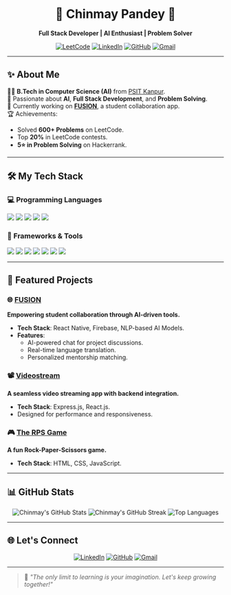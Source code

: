 <h1 align="center">🌟 Chinmay Pandey 🌟</h1>  
<p align="center">  
  <b>Full Stack Developer | AI Enthusiast | Problem Solver</b>  
</p>  
<p align="center">  
    <a href="https://leetcode.com/chinmaypandey62"><img src="https://img.shields.io/badge/-LeetCode-FFA116?style=for-the-badge&logo=leetcode&logoColor=white" alt="LeetCode"></a>
  <a href="https://linkedin.com/in/chinmaypandey62"><img src="https://img.shields.io/badge/-LinkedIn-blue?style=for-the-badge&logo=linkedin&logoColor=white" alt="LinkedIn"></a>  
  <a href="https://github.com/chinmaypandey62"><img src="https://img.shields.io/badge/-GitHub-black?style=for-the-badge&logo=github&logoColor=white" alt="GitHub"></a>  
  <a href="mailto:chinmaypandey62@gmail.com"><img src="https://img.shields.io/badge/-Gmail-red?style=for-the-badge&logo=gmail&logoColor=white" alt="Gmail"></a>  
</p>  

---

## ✨ About Me  

👨‍🎓 **B.Tech in Computer Science (AI)** from [PSIT Kanpur](https://psit.ac.in).  
🌱 Passionate about **AI**, **Full Stack Development**, and **Problem Solving**.  
🚀 Currently working on **[FUSION](https://github.com/chinmaypandey62/FUSION)**, a student collaboration app.  
🏆 Achievements:  
- Solved **600+ Problems** on LeetCode.  
- Top **20%** in LeetCode contests.  
- **5⭐ in Problem Solving** on Hackerrank.  

---

## 🛠️ My Tech Stack  

### 💻 Programming Languages  
<p>  
  <img src="https://img.shields.io/badge/-C++-00599C?style=for-the-badge&logo=c%2B%2B&logoColor=white">  
  <img src="https://img.shields.io/badge/-Python-3776AB?style=for-the-badge&logo=python&logoColor=white">  
  <img src="https://img.shields.io/badge/-Java-007396?style=for-the-badge&logo=java&logoColor=white">  
  <img src="https://img.shields.io/badge/-JavaScript-F7DF1E?style=for-the-badge&logo=javascript&logoColor=black">  
  <img src="https://img.shields.io/badge/-SQL-4479A1?style=for-the-badge&logo=MySQL&logoColor=white">  
</p>  

### 🚀 Frameworks & Tools  
<p>  
  <img src="https://img.shields.io/badge/-React.js-61DAFB?style=for-the-badge&logo=react&logoColor=black">  
  <img src="https://img.shields.io/badge/-Next.js-000000?style=for-the-badge&logo=next.js&logoColor=white">  
  <img src="https://img.shields.io/badge/-Node.js-339933?style=for-the-badge&logo=node.js&logoColor=white">  
  <img src="https://img.shields.io/badge/-Express.js-000000?style=for-the-badge&logo=express&logoColor=white">  
  <img src="https://img.shields.io/badge/-MongoDB-47A248?style=for-the-badge&logo=mongodb&logoColor=white">  
  <img src="https://img.shields.io/badge/-Git-F05032?style=for-the-badge&logo=git&logoColor=white">  
  <img src="https://img.shields.io/badge/-VSCode-007ACC?style=for-the-badge&logo=visual-studio-code&logoColor=white">  
</p>  

---

## 🚀 Featured Projects  

### 🌐 [FUSION](https://github.com/chinmaypandey62/FUSION)  
**Empowering student collaboration through AI-driven tools.**  
- **Tech Stack**: React Native, Firebase, NLP-based AI Models.  
- **Features**:  
  - AI-powered chat for project discussions.  
  - Real-time language translation.  
  - Personalized mentorship matching.  

### 📽️ [Videostream](https://github.com/chinmaypandey62/videostream)  
**A seamless video streaming app with backend integration.**  
- **Tech Stack**: Express.js, React.js.  
- Designed for performance and responsiveness.  

### 🎮 [The RPS Game](https://github.com/chinmaypandey62/rps-game)  
**A fun Rock-Paper-Scissors game.**  
- **Tech Stack**: HTML, CSS, JavaScript.  

---

## 📊 GitHub Stats  

<div align="center">  
  <img src="https://github-readme-stats.vercel.app/api?username=chinmaypandey62&show_icons=true&theme=tokyonight" alt="Chinmay's GitHub Stats" />  
  <img src="https://streak-stats.demolab.com/?user=chinmaypandey62&theme=tokyonight" alt="Chinmay's GitHub Streak" />  
  <img src="https://github-readme-stats.vercel.app/api/top-langs/?username=chinmaypandey62&layout=compact&theme=tokyonight" alt="Top Languages" />  
</div>  

---

## 🌐 Let's Connect  

<p align="center">  
  <a href="https://linkedin.com/in/chinmaypandey62"><img src="https://img.shields.io/badge/-LinkedIn-blue?style=for-the-badge&logo=linkedin&logoColor=white" alt="LinkedIn"></a>  
  <a href="https://github.com/chinmaypandey62"><img src="https://img.shields.io/badge/-GitHub-black?style=for-the-badge&logo=github&logoColor=white" alt="GitHub"></a>  
  <a href="mailto:chinmaypandey62@gmail.com"><img src="https://img.shields.io/badge/-Gmail-red?style=for-the-badge&logo=gmail&logoColor=white" alt="Gmail"></a>  
</p>  

---

> 🌱 *"The only limit to learning is your imagination. Let's keep growing together!"*  
